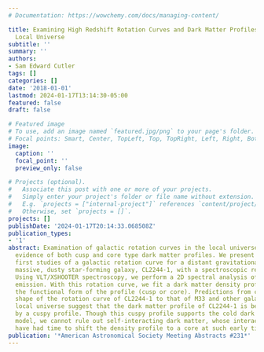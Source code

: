 ```yaml
---
# Documentation: https://wowchemy.com/docs/managing-content/

title: Examining High Redshift Rotation Curves and Dark Matter Profiles Outside the
  Local Universe
subtitle: ''
summary: ''
authors:
- Sam Edward Cutler
tags: []
categories: []
date: '2018-01-01'
lastmod: 2024-01-17T13:14:30-05:00
featured: false
draft: false

# Featured image
# To use, add an image named `featured.jpg/png` to your page's folder.
# Focal points: Smart, Center, TopLeft, Top, TopRight, Left, Right, BottomLeft, Bottom, BottomRight.
image:
  caption: ''
  focal_point: ''
  preview_only: false

# Projects (optional).
#   Associate this post with one or more of your projects.
#   Simply enter your project's folder or file name without extension.
#   E.g. `projects = ["internal-project"]` references `content/project/deep-learning/index.md`.
#   Otherwise, set `projects = []`.
projects: []
publishDate: '2024-01-17T20:14:33.068508Z'
publication_types:
- '1'
abstract: Examination of galactic rotation curves in the local universe has yielded
  evidence of both cusp and core type dark matter profiles. We present one of the
  first studies of a galactic rotation curve for a distant gravitationally-lensed
  massive, dusty star-forming galaxy, CL2244-1, with a spectroscopic redshift 1.77.
  Using VLT/XSHOOTER spectroscopy, we perform a 2D spectral analysis of the H-alpha
  emission. With this rotation curve, we fit a dark matter density profile and determine
  the functional form of the profile (cusp or core). Predictions from comparing the
  shape of the rotation curve of CL2244-1 to that of M33 and other galaxies in the
  local universe suggest that the dark matter profile of CL2244-1 is best represented
  by a cuspy profile. Though this cuspy profile supports the cold dark matter cosmological
  model, we cannot rule out self-interacting dark matter, whose interactions may not
  have had time to shift the density profile to a core at such early times.
publication: '*American Astronomical Society Meeting Abstracts #231*'
---
```


